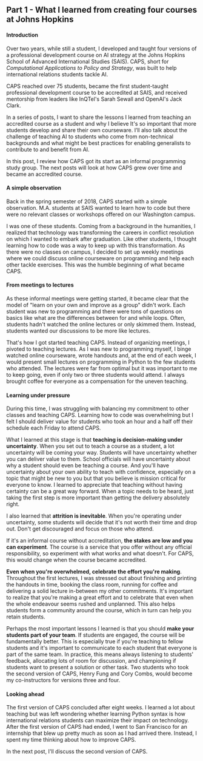 ## Part 1 - What I learned from creating four courses at Johns Hopkins

#### Introduction

Over two years, while still a student, I developed and taught four versions of a professional development course on AI strategy at the Johns Hopkins School of Advanced International Studies (SAIS). CAPS, short for *Computational Applications to Policy and Strategy*, was built to help international relations students tackle AI. 

CAPS reached over 75 students, became the first student-taught professional development course to be accredited at SAIS, and received mentorship from leaders like InQTel's Sarah Sewall and OpenAI's Jack Clark.

In a series of posts, I want to share the lessons I learned from teaching an accredited course as a student and why I believe It's so important that more students develop and share their own courseware. I’ll also talk about the challenge of teaching AI to students who come from non-technical backgrounds and what might be best practices for enabling generalists to contribute to and benefit from AI. 

In this post, I review how CAPS got its start as an informal programming study group. The next posts will look at how CAPS grew over time and became an accredited course. 

#### A simple observation

Back in the spring semester of 2018, CAPS started with a simple observation. M.A. students at SAIS wanted to learn how to code but there were no relevant classes or workshops offered on our Washington campus.

I was one of these students. Coming from a background in the humanities, I realized that technology was transforming the careers in conflict resolution on which I wanted to embark after graduation. Like other students, I thought learning how to code was a way to keep up with this transformation. As there were no classes on campus, I decided to set up weekly meetings where we could discuss online courseware on programming and help each other tackle exercises. This was the humble beginning of what became CAPS. 

#### From meetings to lectures

As these informal meetings were getting started, it became clear that the model of "learn on your own and improve as a group" didn't work. Each student was new to programming and there were tons of questions on basics like what are the differences between for and while loops. Often, students hadn't watched the online lectures or only skimmed them. Instead, students wanted our discussions to be more like lectures. 

That's how I got started teaching CAPS. Instead of organizing meetings, I pivoted to teaching lectures. As I was new to programming myself, I binge watched online courseware, wrote handouts and, at the end of each week, I would present small lectures on programming in Python to the few students who attended. The lectures were far from optimal but it was important to me to keep going, even if only two or three students would attend. I always brought coffee for everyone as a compensation for the uneven teaching. 

#### Learning under pressure

During this time, I was struggling with balancing my commitment to other classes and teaching CAPS. Learning how to code was overwhelming but I felt I should deliver value for students who took an hour and a half off their schedule each Friday to attend CAPS. 

What I learned at this stage is that **teaching is decision-making under uncertainty**. When you set out to teach a course as a student, a lot uncertainty will be coming your way. Students will have uncertainty whether you can deliver value to them. School officials will have uncertainty about why a student should even be teaching a course. And you'll have uncertainty about your own ability to teach with confidence, especially on a topic that might be new to you but that you believe is mission critical for everyone to know. I learned to appreciate that teaching without having certainty can be a great way forward. When a topic needs to be heard, just taking the first step is more important than getting the delivery absolutely right. 

I also learned that **attrition is inevitable**. When you're operating under uncertainty, some students will decide that it's not worth their time and drop out. Don't get discouraged and focus on those who attend. 

If it's an informal course without accreditation, **the stakes are low and you can experiment**. The course is a service that you offer without any official responsibility, so experiment with what works and what doesn't.  For CAPS, this would change when the course became accredited. 

**Even when you're overwhelmed, celebrate the effort you're making**. Throughout the first lectures, I was stressed out about finishing and printing the handouts in time, booking the class room, running for coffee and delivering a solid lecture in-between my other commitments. It's important to realize that you're making a great effort and to celebrate that even when the whole endeavour seems rushed and unplanned. This also helps students form a community around the course, which in turn can help you retain students.

Perhaps the most important lessons I learned is that you should **make your students part of your team**. If students are engaged, the course will be fundamentally better. This is especially true if you're teaching to fellow students and it's important to communicate to each student that everyone is part of the same team. In practice, this means always listening to students' feedback, allocating lots of room for discussion, and championing if students want to present a solution or other task. Two students who took the second version of CAPS, Henry Fung and Cory Combs, would become my co-instructors for versions three and four. 

#### Looking ahead

The first version of CAPS concluded after eight weeks. I learned a lot about teaching but was left wondering whether learning Python syntax is how international relations students can maximize their impact on technology. After the first version of CAPS had ended, I went to San Francisco for an internship that blew up pretty much as soon as I had arrived there. Instead, I spent my time thinking about how to improve CAPS. 

In the next post, I'll discuss the second version of CAPS. 

